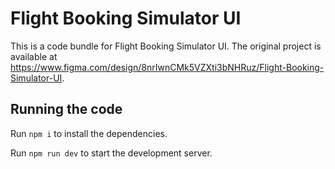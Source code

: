 
  # Flight Booking Simulator UI

  This is a code bundle for Flight Booking Simulator UI. The original project is available at https://www.figma.com/design/8nrIwnCMk5VZXti3bNHRuz/Flight-Booking-Simulator-UI.

  ## Running the code

  Run `npm i` to install the dependencies.

  Run `npm run dev` to start the development server.
  
